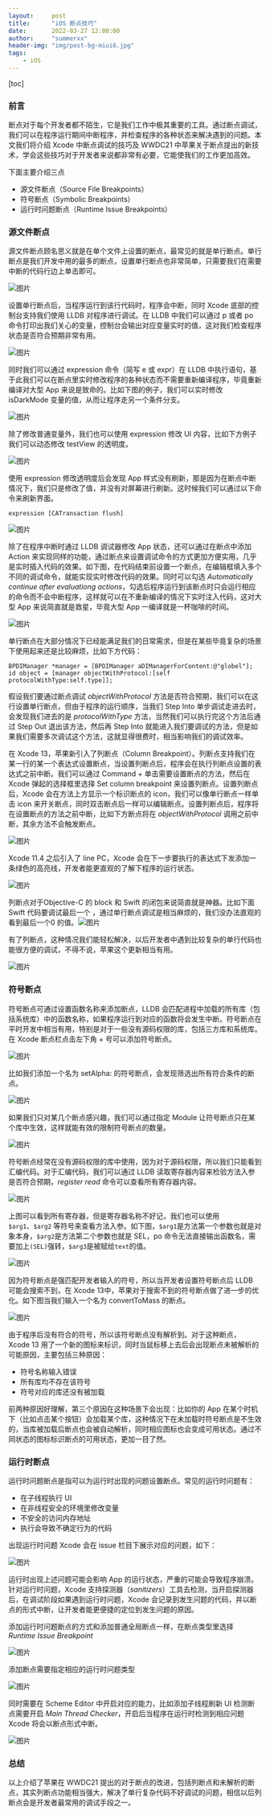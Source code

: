 ```yaml
---
layout:     post
title:      "iOS 断点技巧"
date:       2022-03-27 12:00:00
author:     "summerxx"
header-img: "img/post-bg-miui6.jpg"
tags:
    - iOS
---
```




[toc]

### 前言

断点对于每个开发者都不陌生，它是我们工作中极其重要的工具。通过断点调试，我们可以在程序运行期间中断程序，并检查程序的各种状态来解决遇到的问题。本文我们将介绍 Xcode 中断点调试的技巧及 WWDC21 中苹果关于断点提出的新技术，学会这些技巧对于开发者来说都非常有必要，它能使我们的工作更加高效。

下面主要介绍三点

- 源文件断点（Source File Breakpoints）
- 符号断点（Symbolic Breakpoints）
- 运行时问题断点（Runtime Issue Breakpoints）

### 源文件断点

源文件断点顾名思义就是在单个文件上设置的断点，最常见的就是单行断点。单行断点是我们开发中用的最多的断点，设置单行断点也非常简单，只需要我们在需要中断的代码行边上单击即可。

![图片](https://mmbiz.qpic.cn/mmbiz_png/deSLfic6WeGVuzM8DOSa3hvuaIGaPl2MGE0voMSy8lN2u9Twwj83Qibvz4NsYTj8TWbpFwuzzwRtKLIQxNhtibnnw/640?wx_fmt=png&wxfrom=5&wx_lazy=1&wx_co=1)

设置单行断点后，当程序运行到该行代码时，程序会中断，同时 Xcode 底部的控制台支持我们使用 LLDB 对程序进行调试。在 LLDB 中我们可以通过 p 或者 po 命令打印出我们关心的变量，控制台会输出对应变量实时的值，这对我们检查程序状态是否符合预期非常有用。

![图片](https://mmbiz.qpic.cn/mmbiz_png/deSLfic6WeGVuzM8DOSa3hvuaIGaPl2MG7S9Sh8ns37rI6x6sViczgnx6FqAnftNmgEfOZzKlia3rrtFcgib6POAqg/640?wx_fmt=png&wxfrom=5&wx_lazy=1&wx_co=1)

同时我们可以通过 expression 命令（简写 e 或 expr）在 LLDB 中执行语句，基于此我们可以在断点里实时修改程序的各种状态而不需要重新编译程序，毕竟重新编译对大型 App 来说是致命的。比如下图的例子，我们可以实时修改 isDarkMode 变量的值，从而让程序走另一个条件分支。

![图片](https://mmbiz.qpic.cn/mmbiz_png/deSLfic6WeGVuzM8DOSa3hvuaIGaPl2MGGicibkrdqX2fpFHMOTgyWbMWpU2MHiaItc6RJibZUulaf7Z40nfeWTfkhA/640?wx_fmt=png&wxfrom=5&wx_lazy=1&wx_co=1)

除了修改普通变量外，我们也可以使用 expression 修改 UI 内容，比如下方例子我们可以动态修改 testView 的透明度。

![图片](https://mmbiz.qpic.cn/mmbiz_png/deSLfic6WeGVuzM8DOSa3hvuaIGaPl2MG60KyvPntqibRXsibPYx4BOHciasuKMWqpjBG3Hm8mgOqkwBbgRWmgSibog/640?wx_fmt=png&wxfrom=5&wx_lazy=1&wx_co=1)

使用 expression 修改透明度后会发现 App 样式没有刷新，那是因为在断点中断情况下，我们只是修改了值，并没有对屏幕进行刷新。这时候我们可以通过以下命令来刷新界面。

```
expression [CATransaction flush]
```

![图片](https://mmbiz.qpic.cn/mmbiz_png/deSLfic6WeGVuzM8DOSa3hvuaIGaPl2MGg1kmlI9jxe0PiaLuj11E7U65AVvrJQxs1cYoeIrpRuh3Aia4hgUZEK5Q/640?wx_fmt=png&wxfrom=5&wx_lazy=1&wx_co=1)

除了在程序中断时通过 LLDB 调试器修改 App 状态，还可以通过在断点中添加 Action 来实现同样的功能，通过断点来设置调试命令的方式更加方便实用，几乎是实时插入代码的效果。如下图，在代码结束前设置一个断点，在编辑框填入多个不同的调试命令，就能实现实时修改代码的效果。同时可以勾选 *Automatically continue after evaluationg actions*，勾选后程序运行到该断点时只会运行相应的命令而不会中断程序，这样就可以在不重新编译的情况下实时注入代码，这对大型 App 来说简直就是救星，毕竟大型 App 一编译就是一杯咖啡的时间。

![图片](https://mmbiz.qpic.cn/mmbiz_png/deSLfic6WeGVuzM8DOSa3hvuaIGaPl2MGCnDKiacQ2uncia1x3h0zIrNmkUt4Iic52mGOlhKT7vz6QVEic8bgUOa0kA/640?wx_fmt=png&wxfrom=5&wx_lazy=1&wx_co=1)

单行断点在大部分情况下已经能满足我们的日常需求，但是在某些毕竟复杂的场景下使用起来还是比较麻烦，比如下方代码：

```
BPDIManager *manager = [BPDIManager aDIManagerForContent:@"globel"];
id object = [manager objectWithProtocol:[self protocolWithType:self.type]];
```

假设我们要通过断点调试 *objectWithProtocol* 方法是否符合预期，我们可以在这行设置单行断点，但由于程序的运行顺序，当我们 Step Into 单步调试走进去时，会发现我们进去的是 *protocolWithType* 方法，当然我们可以执行完这个方法后通过 Step Out 退出该方法，然后再 Step Into 就能进入我们要调试的方法，但是如果我们需要多次调试这个方法，这就显得很费时，相当影响我们的调试效率。

在 Xcode 13，苹果新引入了列断点（Column Breakpoint）。列断点支持我们在某一行的某一个表达式设置断点，当设置列断点后，程序会在执行列断点设置的表达式之前中断。我们可以通过 Command + 单击需要设置断点的方法，然后在 Xcode 弹起的选择框里选择  Set column breakpoint 来设置列断点。设置列断点后，Xcode 会在方法上方显示一个标识断点的 icon，我们可以像单行断点一样单击 icon 来开关断点，同时双击断点后一样可以编辑断点。设置列断点后，程序将在设置断点的方法之前中断，比如下方断点将在 *objectWithProtocol* 调用之前中断，其余方法不会触发断点。

![图片](https://mmbiz.qpic.cn/mmbiz_png/deSLfic6WeGVuzM8DOSa3hvuaIGaPl2MGQ8XWElHAxMaYPGZxzhUiaiardMiaRuUgibyeR2Cj8HMPiaiabraL1fHC1hmw/640?wx_fmt=png&wxfrom=5&wx_lazy=1&wx_co=1)

Xcode 11.4 之后引入了 line PC，Xcode 会在下一步要执行的表达式下发添加一条绿色的高亮线，开发者能更直观的了解下程序的运行状态。

![图片](https://mmbiz.qpic.cn/mmbiz_png/deSLfic6WeGVuzM8DOSa3hvuaIGaPl2MGILtzkkycE2JPhmhGbjMLWnNV3B4Le3cicyBnxXcicODE0GftudMic2x1w/640?wx_fmt=png&wxfrom=5&wx_lazy=1&wx_co=1)

列断点对于Objective-C 的 block 和 Swift 的闭包来说简直就是神器。比如下面 Swift 代码要调试最后一个 ，通过单行断点调试是相当麻烦的，我们没办法直观的看到最后一个0 的值。![图片](https://mmbiz.qpic.cn/mmbiz_png/deSLfic6WeGVuzM8DOSa3hvuaIGaPl2MGEx4AqPGLtvibM17mLmgDfYumIkvXvBJCibVhLpAY5ibvr4xIhDDyIrtnA/640?wx_fmt=png&wxfrom=5&wx_lazy=1&wx_co=1)

有了列断点，这种情况我们能轻松解决，以后开发者中遇到比较复杂的单行代码也能很方便的调试，不得不说，苹果这个更新相当有用。

![图片](https://mmbiz.qpic.cn/mmbiz_png/deSLfic6WeGVuzM8DOSa3hvuaIGaPl2MGbkPsuDyxlkkla8yeE0I12dnFibCCzEkMLibI8c3EWvUbBYOHSC1SF4aA/640?wx_fmt=png&wxfrom=5&wx_lazy=1&wx_co=1)



### 符号断点

符号断点可通过设置函数名称来添加断点，LLDB 会匹配进程中加载的所有库（包括系统库）中的函数名称，如果程序运行到对应的函数将会发生中断。符号断点在平时开发中相当有用，特别是对于一些没有源码权限的库，包括三方库和系统库。在 Xcode 断点栏点击左下角 + 号可以添加符号断点。

![图片](https://mmbiz.qpic.cn/mmbiz_png/deSLfic6WeGVuzM8DOSa3hvuaIGaPl2MG4RFJNlj72t0Ool7mKqp0XT77qqFjvVQv1cfguLdEwV9t97Ga6SMusw/640?wx_fmt=png&wxfrom=5&wx_lazy=1&wx_co=1)

比如我们添加一个名为 setAlpha: 的符号断点，会发现筛选出所有符合条件的断点。





![图片](https://mmbiz.qpic.cn/mmbiz_png/deSLfic6WeGVuzM8DOSa3hvuaIGaPl2MGM2h4CRjBAicaVuGtXQQt6uUIibRdZsw1mibicqdyhib40bRwKnrk4beMFxg/640?wx_fmt=png&wxfrom=5&wx_lazy=1&wx_co=1)

如果我们只对某几个断点感兴趣，我们可以通过指定 Module 让符号断点只在某个库中生效，这样就能有效的限制符号断点的数量。

![图片](https://mmbiz.qpic.cn/mmbiz_png/deSLfic6WeGVuzM8DOSa3hvuaIGaPl2MGgcibW6micOHZQ54ib1cw7SHHEAs9MEYFniaQ54Dricib6vBZbfCNHyR0Snuw/640?wx_fmt=png&wxfrom=5&wx_lazy=1&wx_co=1)

符号断点经常在没有源码权限的库中使用，因为对于源码权限，所以我们只能看到汇编代码。对于汇编代码，我们可以通过 LLDB 读取寄存器内容来检验方法入参是否符合预期，*register* *read* 命令可以查看所有寄存器内容。

![图片](https://mmbiz.qpic.cn/mmbiz_png/deSLfic6WeGVuzM8DOSa3hvuaIGaPl2MG4cJasKOHGDhc6uARlh6kBNaKjjibhCoVgBUBDiaERlmAauz7hnhicgdTg/640?wx_fmt=png&wxfrom=5&wx_lazy=1&wx_co=1)

上图可以看到所有寄存器，但是寄存器名称不好记，我们也可以使用 `$arg1`、`$arg2` 等符号来查看方法入参。如下图，`$arg1`是方法第一个参数也就是对象本身，`$arg2`是方法第二个参数也就是 SEL，po 命令无法直接输出函数名，需要加上`(SEL)`强转，`$arg3`是被赋给`text`的值。

![图片](https://mmbiz.qpic.cn/mmbiz_png/deSLfic6WeGVuzM8DOSa3hvuaIGaPl2MGrpnw7xkK15mqrxPP5ibKrWzbklsDqOqKGAKg7HzIWKnxBI3nFWs9Prg/640?wx_fmt=png&wxfrom=5&wx_lazy=1&wx_co=1)

因为符号断点是强匹配开发者输入的符号，所以当开发者设置符号断点后 LLDB 可能会搜索不到，在 Xcode 13中，苹果对于搜索不到的符号断点做了进一步的优化。如下图当我们输入一个名为 convertToMass 的断点。

![图片](https://mmbiz.qpic.cn/mmbiz_png/deSLfic6WeGVuzM8DOSa3hvuaIGaPl2MGwgJESuSm4utCUvk7GVYa9B8woXBlRcSkl99xSYPemfr4o0TDOzWGAA/640?wx_fmt=png&wxfrom=5&wx_lazy=1&wx_co=1)

由于程序后没有符合的符号，所以该符号断点没有解析到。对于这种断点，Xcode 13 用了一个新的图标来标识，同时当鼠标移上去后会出现断点未被解析的可能原因，主要包括三种原因：

- 符号名称输入错误
- 所有库均不存在该符号
- 符号对应的库还没有被加载

前两种原因好理解，第三个原因在这种场景下会出现：比如你的 App 在某个时机下（比如点击某个按钮）会加载某个库，这种情况下在未加载时符号断点是不生效的，当库被加载后断点也会被自动解析，同时相应图标也会变成可用状态。通过不同状态的图标标识断点的可用状态，更加一目了然。

### 运行时断点

运行时问题断点是指可以为运行时出现的问题设置断点。常见的运行时问题有：

- 在子线程执行 UI
- 在非线程安全的环境里修改变量
- 不安全的访问内存地址
- 执行会导致不确定行为的代码

出现运行时问题 Xcode 会在 issue 栏目下展示对应的问题，如下：

![图片](https://mmbiz.qpic.cn/mmbiz_png/deSLfic6WeGVuzM8DOSa3hvuaIGaPl2MGWDRBtYu8PZ3iaTXfQvDYZ5FUZfWaXPAHph139gTKPGP4ib5YTeNTSjpQ/640?wx_fmt=png&wxfrom=5&wx_lazy=1&wx_co=1)

运行时出现上述问题可能会影响 App 的运行状态，严重的可能会导致程序崩溃。针对运行时问题，Xcode 支持探测器（*sanitizers*）工具去检测，当开启探测器后，在调试阶段如果遇到运行时问题，Xcode 会记录到发生问题的代码，并以断点的形式中断，让开发者能更便捷的定位到发生问题的原因。

添加运行时问题断点的方式和添加普通全局断点一样，在断点类型里选择 *Runtime Issue Breakpoint*

![图片](https://mmbiz.qpic.cn/mmbiz_png/deSLfic6WeGVuzM8DOSa3hvuaIGaPl2MGM9W6amvFGYXHpROJhBPpIGSUCeeDITdkLOWWibGawSmqoz72ISE9PgQ/640?wx_fmt=png&wxfrom=5&wx_lazy=1&wx_co=1)

添加断点需要指定相应的运行时问题类型

![图片](https://mmbiz.qpic.cn/mmbiz_png/deSLfic6WeGVuzM8DOSa3hvuaIGaPl2MGoZUmoVYicibJ1qBjRkjxrnYwaJYCXbfTtnJPK6ak9iawSianrNBE1CG9Zg/640?wx_fmt=png&wxfrom=5&wx_lazy=1&wx_co=1)

同时需要在 Scheme Editor 中开启对应的能力，比如添加子线程刷新 UI 检测断点需要开启 *Main Thread Checker*，开启后当程序在运行时检测到相应问题 Xcode 将会以断点形式中断。

![图片](https://mmbiz.qpic.cn/mmbiz_png/deSLfic6WeGVuzM8DOSa3hvuaIGaPl2MGuJyCyXMHnAwxFzuzTH7FpficKsOM6VialuxvTEE0O8oI5cmlGrvm8HLA/640?wx_fmt=png&wxfrom=5&wx_lazy=1&wx_co=1)



### 总结

以上介绍了苹果在 WWDC21 提出的对于断点的改进，包括列断点和未解析的断点，其实列断点功能相当强大，解决了单行复杂代码不好调试的问题，相信以后列断点会是开发者最常用的调试手段之一。